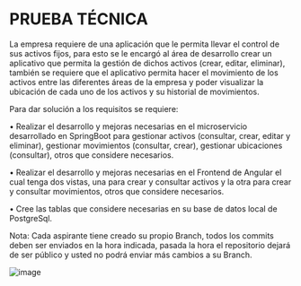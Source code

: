 # PRUEBA TÉCNICA

La empresa requiere de una aplicación que le permita llevar el control de sus activos fijos, para esto se le encargó al área de desarrollo crear un aplicativo que permita la gestión de dichos activos (crear, editar, eliminar), también se requiere que el aplicativo permita hacer el movimiento de los activos entre las diferentes áreas de la empresa y poder visualizar la ubicación de cada uno de los activos y su historial de movimientos.

Para dar solución a los requisitos se requiere:


•	Realizar el desarrollo y mejoras necesarias en el microservicio desarrollado en SpringBoot para gestionar activos (consultar, crear, editar y eliminar), gestionar movimientos (consultar, crear), gestionar ubicaciones (consultar), otros que considere necesarios.

•	Realizar el desarrollo y mejoras necesarias en el Frontend de Angular el cual tenga dos vistas, una para crear y consultar activos y la otra para crear y consultar movimientos, otros que considere necesarios.

•	Cree las tablas que considere necesarias en su base de datos local de PostgreSql.

Nota: Cada aspirante tiene creado su propio Branch, todos los commits deben ser enviados en la hora indicada, pasada la hora el repositorio dejará de ser público y usted no podrá enviar más cambios a su Branch.

![image](https://github.com/user-attachments/assets/4ba6b3fa-e328-469c-a62f-a19edb912973)

